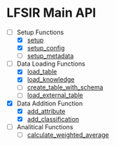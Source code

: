 # LFSIR Main API

- [ ] Setup Functions
    - [x] [setup](./setup.md)
    - [x] [setup_config](./setup_config.md)
    - [ ] [setup_metadata]()
- [ ] Data Loading Functions
    - [x] [load_table](./load_table.md)
    - [x] [load_knowledge](./load_knowledge.md)
    - [ ] [create_table_with_schema]()
    - [ ] [load_external_table]()
- [x] Data Addition Function
    - [x] [add_attribute](./add_attribute.md)
    - [x] [add_classification](./add_classification.md)
- [ ] Analitical Functions
    - [ ] [calculate_weighted_average]()
